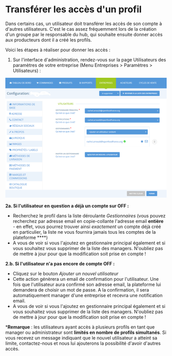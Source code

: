 # Transférer les accès d'un profil

Dans certains cas, un utilisateur doit transférer les accès de son compte à d'autres utilisateurs. C'est le cas assez fréquemment lors de la création d'un groupe par le responsable du hub, qui souhaite ensuite donner accès aux producteurs dont il a créé les profils.

Voici les étapes à réaliser pour donner les accès :

1. Sur l'interface d'administration, rendez-vous sur la page Utilisateurs des paramètres de votre entreprise \(Menu Entreprises &gt; Paramètres &gt; Utilisateurs\) : 

![](../../.gitbook/assets/image%20%282%29.png)

**2a. Si l'utilisateur en question a déjà un compte sur OFF :**

* Recherchez le profil dans la liste déroulante _Gestionnaires_ \(vous pouvez recherchez par adresse email en copie-collante l'adresse email **entière** - en effet, vous pourrez trouver ainsi _exactement_  un compte déjà créé en particulier, la liste ne vous fournira jamais tous les comptes de la plateforme ****\)
* A vous de voir si vous l'ajoutez en gestionnaire principal également et si vous souhaitez vous supprimer de la liste des managers. N'oubliez pas de mettre à jour pour que la modification soit prise en compte  !

**2.b. Si l'utilisateur n'a pas encore de compte OFF :**

* Cliquez sur le bouton _Ajouter un nouvel utilisateur_
* Cette action génèrera un email de confirmation pour l'utilisateur. Une fois que l'utilisateur aura confirmé son adresse email, la plateforme lui demandera de choisir un mot de passe. A la confirmation, il sera automatiquement manager d'une entreprise et recevra une notification email.
* A vous de voir si vous l'ajoutez en gestionnaire principal également et si vous souhaitez vous supprimer de la liste des managers. N'oubliez pas de mettre à jour pour que la modification soit prise en compte  ! 

\***Remarque** : les utilisateurs ayant accès à plusieurs profils en tant que manager ou administrateur sont **limités en nombre de profils simultanés**. Si vous recevez un message indiquant que le nouvel utilisateur a atteint sa limite, contactez-nous et nous lui ajouterons la possibilité d'avoir d'autres accès.

